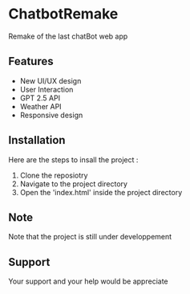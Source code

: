 # ChatbotRemake
Remake of the last chatBot web app

## Features 

- New UI/UX design
- User Interaction
- GPT 2.5 API 
- Weather API
- Responsive design
  
## Installation

Here are the steps to insall the project :
1. Clone the reposiotry
2. Navigate to the project directory
3. Open the 'index.html' inside the project directory


 
## Note

Note that the project is still under developpement

## Support

Your support and your help would be appreciate
